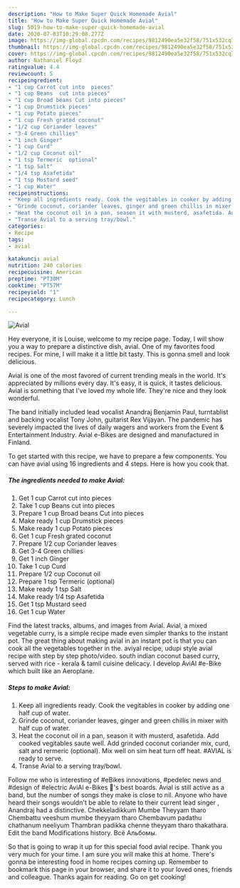 ```yaml
---
description: "How to Make Super Quick Homemade Avial"
title: "How to Make Super Quick Homemade Avial"
slug: 5019-how-to-make-super-quick-homemade-avial
date: 2020-07-03T10:29:08.277Z
image: https://img-global.cpcdn.com/recipes/9812490ea5e32f58/751x532cq70/avial-recipe-main-photo.jpg
thumbnail: https://img-global.cpcdn.com/recipes/9812490ea5e32f58/751x532cq70/avial-recipe-main-photo.jpg
cover: https://img-global.cpcdn.com/recipes/9812490ea5e32f58/751x532cq70/avial-recipe-main-photo.jpg
author: Nathaniel Floyd
ratingvalue: 4.4
reviewcount: 5
recipeingredient:
- "1 cup Carrot cut into  pieces"
- "1 cup Beans  cut into pieces"
- "1 cup Broad beans Cut into pieces"
- "1 cup Drumstick pieces"
- "1 cup Potato pieces"
- "1 cup Fresh grated coconut"
- "1/2 cup Coriander leaves"
- "3-4 Green chillies"
- "1 inch Ginger"
- "1 cup Curd"
- "1/2 cup Coconut oil"
- "1 tsp Termeric  optional"
- "1 tsp Salt"
- "1/4 tsp Asafetida"
- "1 tsp Mustard seed"
- "1 cup Water"
recipeinstructions:
- "Keep all ingredients ready. Cook the vegitables in cooker by adding one half cup of water."
- "Grinde coconut, coriander leaves, ginger and green chillis in mixer with half cup of water."
- "Heat the coconut oil in a pan, season it with musterd, asafetida. Add cooked vegitables saute well. Add grinded coconut coriander mix, curd, salt and rermeric (optional). Mix well on sim heat turn off heat. #AVIAL is ready to serve."
- "Transe Avial to a serving tray/bowl."
categories:
- Recipe
tags:
- avial

katakunci: avial 
nutrition: 240 calories
recipecuisine: American
preptime: "PT30M"
cooktime: "PT57M"
recipeyield: "1"
recipecategory: Lunch

---
```



![Avial](https://img-global.cpcdn.com/recipes/9812490ea5e32f58/751x532cq70/avial-recipe-main-photo.jpg)

Hey everyone, it is Louise, welcome to my recipe page. Today, I will show you a way to prepare a distinctive dish, avial. One of my favorites food recipes. For mine, I will make it a little bit tasty. This is gonna smell and look delicious.

Avial is one of the most favored of current trending meals in the world. It's appreciated by millions every day. It's easy, it is quick, it tastes delicious. Avial is something that I've loved my whole life. They're nice and they look wonderful.

The band initially included lead vocalist Anandraj Benjamin Paul, turntablist and backing vocalist Tony John, guitarist Rex Vijayan. The pandemic has severely impacted the lives of daily wagers and workers from the Event &amp; Entertainment Industry. Avial e-Bikes are designed and manufactured in Finland.


To get started with this recipe, we have to prepare a few components. You can have avial using 16 ingredients and 4 steps. Here is how you cook that.

<!--inarticleads1-->

##### The ingredients needed to make Avial:

1. Get 1 cup Carrot cut into  pieces
1. Take 1 cup Beans  cut into pieces
1. Prepare 1 cup Broad beans Cut into pieces
1. Make ready 1 cup Drumstick pieces
1. Make ready 1 cup Potato pieces
1. Get 1 cup Fresh grated coconut
1. Prepare 1/2 cup Coriander leaves
1. Get 3-4 Green chillies
1. Get 1 inch Ginger
1. Take 1 cup Curd
1. Prepare 1/2 cup Coconut oil
1. Prepare 1 tsp Termeric  (optional)
1. Make ready 1 tsp Salt
1. Make ready 1/4 tsp Asafetida
1. Get 1 tsp Mustard seed
1. Get 1 cup Water


Find the latest tracks, albums, and images from Avial. Avial, a mixed vegetable curry, is a simple recipe made even simpler thanks to the instant pot. The great thing about making avial in an instant pot is that you can cook all the vegetables together in the. aviyal recipe, udupi style avial recipe with step by step photo/video. south indian coconut based curry, served with rice - kerala &amp; tamil cuisine delicacy. I develop AviAl #e-Bike which built like an Aeroplane. 

<!--inarticleads2-->

##### Steps to make Avial:

1. Keep all ingredients ready. Cook the vegitables in cooker by adding one half cup of water.
1. Grinde coconut, coriander leaves, ginger and green chillis in mixer with half cup of water.
1. Heat the coconut oil in a pan, season it with musterd, asafetida. Add cooked vegitables saute well. Add grinded coconut coriander mix, curd, salt and rermeric (optional). Mix well on sim heat turn off heat. #AVIAL is ready to serve.
1. Transe Avial to a serving tray/bowl.


Follow me who is interesting of #eBikes innovations, #pedelec news and #design of #electric AviAl e-Bikes 🚴&#39;s best boards. Avial is still active as a band, but the number of songs they make is close to nil. Anyone who have heard their songs wouldn&#39;t be able to relate to their current lead singer , Anandraj had a distinctive. Chekkeladikkum Mumbe Theyyam tharo Chembattu veeshum mumbe theyyam tharo Chembavum padathu chathanum neeliyum Thambran padikka chenne theyyam tharo thakathara. Edit the band Modifications history. Всё Альбомы. 

So that is going to wrap it up for this special food avial recipe. Thank you very much for your time. I am sure you will make this at home. There's gonna be interesting food in home recipes coming up. Remember to bookmark this page in your browser, and share it to your loved ones, friends and colleague. Thanks again for reading. Go on get cooking!
